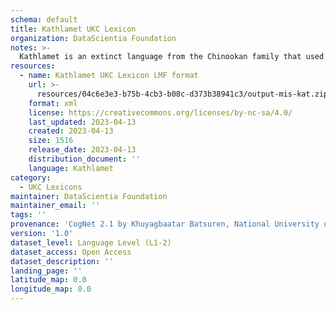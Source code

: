 ```yaml
---
schema: default
title: Kathlamet UKC Lexicon
organization: DataScientia Foundation
notes: >-
  Kathlamet is an extinct language from the Chinookan family that used to be spoken in North America. The UKC Lexicon of Kathlamet is represented as a lexico-semantic network. It consists of words, word senses, synsets, as well as sense-level and synset-level relationships
resources:
  - name: Kathlamet UKC Lexicon LMF format
    url: >-
      resources/04c6e3e3-b75b-4cb3-b08c-d373b38941c3/output-mis-kat.zip
    format: xml
    license: https://creativecommons.org/licenses/by-nc-sa/4.0/
    last_updated: 2023-04-13
    created: 2023-04-13
    size: 1516
    release_date: 2023-04-13
    distribution_document: ''
    language: Kathlamet
category:
  - UKC Lexicons
maintainer: DataScientia Foundation
maintainer_email: ''
tags: ''
provenance: 'CogNet 2.1 by Khuyagbaatar Batsuren, National University of Mongolia (http://cognet.ukc.disi.unitn.it); Native Languages of the Americas 2021.11. by Laura Redish and Orrin Lewis (http://www.native-languages.org); Princeton WordNet 2.1 by Princeton University (https://wordnet.princeton.edu)'
version: '1.0'
dataset_level: Language Level (L1-2)
dataset_access: Open Access
dataset_description: ''
landing_page: ''
latitude_map: 0.0
longitude_map: 0.0
---
```

